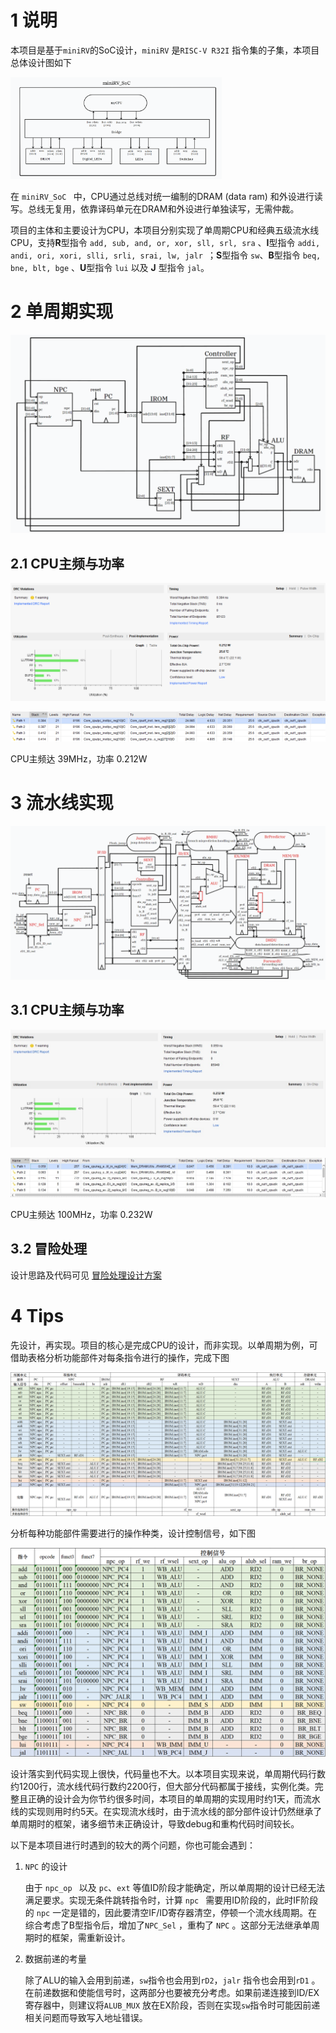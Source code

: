 # 1 说明

本项目是基于`miniRV`的SoC设计，`miniRV` 是`RISC-V R32I` 指令集的子集，本项目总体设计图如下

<img src="assets/image-20230714221806724.png" alt="image-20230714221806724" style="zoom:33%;" />

在 `miniRV_SoC ` 中，CPU通过总线对统一编制的DRAM (data ram) 和外设进行读写。总线无复用，依靠译码单元在DRAM和外设进行单独读写，无需仲裁。

项目的主体和主要设计为CPU，本项目分别实现了单周期CPU和经典五级流水线CPU，支持**R**型指令 `add, sub, and, or, xor, sll, srl, sra` 、**I**型指令 `addi, andi, ori, xori, slli, srli, srai, lw, jalr `；**S**型指令 `sw`、**B**型指令 `beq, bne, blt, bge` 、**U**型指令 `lui` 以及 **J** 型指令 `jal`。



# 2 单周期实现

![image-20230708205852170](assets/image-20230708205852170.png)

## 2.1 CPU主频与功率
![image-20230714210937409](assets/image-20230714210937409.png)

![image-20230714211149165](assets/image-20230714211149165.png)

CPU主频达 $39 \mathrm{MHz}$，功率 $0.212 \mathrm{W}$










# 3 流水线实现

![image-20230714153836401](assets/image-20230714153836401.png)

## 3.1 CPU主频与功率
![image-20230714210843103](assets/image-20230714210843103.png)

![image-20230714204154122](assets/image-20230714204154122.png)

CPU主频达 $100 \mathrm{MHz}$，功率 $0.232 \mathrm{W}$




## 3.2 冒险处理

设计思路及代码可见 [冒险处理设计方案](./pipeline/HazardSolutionDesign.md)





# 4 Tips

先设计，再实现。项目的核心是完成CPU的设计，而非实现。以单周期为例，可借助表格分析功能部件对每条指令进行的操作，完成下图

![image-20230715222443534](assets/image-20230715222443534.png)

分析每种功能部件需要进行的操作种类，设计控制信号，如下图

<img src="assets/image-20230715222332216.png" alt="image-20230715222332216" style="zoom:50%;" />

设计落实到代码实现上很快，代码量也不大。以本项目实现来说，单周期代码行数约1200行，流水线代码行数约2200行，但大部分代码都属于接线，实例化类。完整且正确的设计会为你节约很多时间，本项目的单周期的实现用时约1天，而流水线的实现则用时约5天。在实现流水线时，由于流水线的部分部件设计仍然继承了单周期时的框架，诸多细节未正确设计，导致debug和重构代码时间较长。



以下是本项目进行时遇到的较大的两个问题，你也可能会遇到：

1. `NPC` 的设计

   由于 `npc_op ` 以及 `pc`、`ext` 等值ID阶段才能确定，所以单周期的设计已经无法满足要求。实现无条件跳转指令时，计算 `npc ` 需要用ID阶段的，此时IF阶段的 `npc` 一定是错的，因此要清空IF/ID寄存器清空，停顿一个流水线周期。在综合考虑了B型指令后，增加了`NPC_Sel` ，重构了 `NPC` 。这部分无法继承单周期时的框架，需重新设计。

2. 数据前递的考量

   除了ALU的输入会用到前递，`sw`指令也会用到`rD2`，`jalr` 指令也会用到`rD1` 。在前递数据和使能信号时，这两部分也要被充分考虑。如果前递连接到ID/EX寄存器中，则建议将`ALUB_MUX` 放在EX阶段，否则在实现`sw`指令时可能因前递相关问题而导致写入地址错误。





